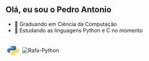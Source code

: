 ## Olá, eu sou o Pedro Antonio

- 🔭 Graduando em Ciência da Computação
- 🌱 Estudando as linguagens Python e C no momento
<div style="display: inline_block"><br>
  <img align="center" alt="Rafa-Python" height="30" width="40" src="https://raw.githubusercontent.com/devicons/devicon/master/icons/python/python-original.svg">
  <img align="center" alt="Rafa-Python" height="30" width="40" src="https://cdn.jsdelivr.net/gh/devicons/devicon@latest/icons/c/c-original.svg" />          
</div>

